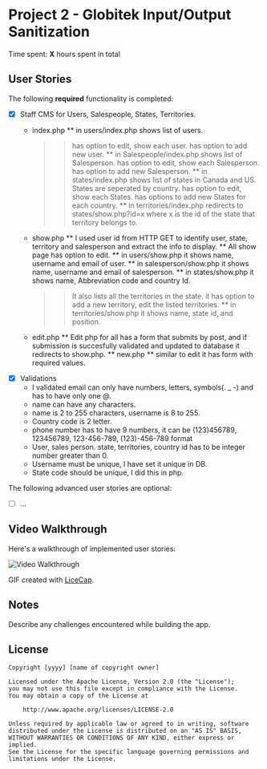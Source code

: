 # Project 2 - Globitek Input/Output Sanitization

Time spent: **X** hours spent in total

## User Stories

The following **required** functionality is completed:

- [x] Staff CMS for Users, Salespeople, States, Territories.
    * index.php 
    ** in users/index.php shows list of users.
        >> has option to edit, show each user.
        >> has option to add new user.
    ** in Salespeople/index.php shows list of Salesperson.
        >> has option to edit, show each Salesperson.
        >> has option to add new Salesperson.
     ** in states/index.php shows list of states in Canada and US.
        >> States are seperated by country.
        >> has option to edit, show each States.
        >> has options to add new States for each country.
     ** in territories/index.php redirects to states/show.php?id=x where x is the id of the state that territory belongs to.
    
    * show.php 
    ** I used user id from HTTP GET to identify user, state, territory and salesperson and extract the info to display.
    ** All show page has option to edit.
    ** in users/show.php it shows name, username and email of user.
    ** in salesperson/show.php it shows name, username and email of salesperson.
    ** in states/show.php it shows name, Abbreviation code  and country Id.
        >> It also lists all the territories in the state.
        >> it has option to add a new territory, edit the listed territories.
    ** in territories/show.php it shows name, state id, and position.
    * edit.php
    ** Edit php for all has a form that submits by post, and if submission is succesfully validated and updated to database it redirects to show.php.
    ** new.php
    ** similar to edit it has form with required values.
- [x] Validations
    * I validated email can only have numbers, letters, symbols(. _ -) and has to have only one @. 
    * name can have any characters.
    * name is 2 to 255 characters, username is 8 to 255.
    * Country code is 2 letter.
    * phone number has to have 9 numbers, it can be (123)456789, 123456789, 123-456-789, (123)-456-789 format
    * User, sales person. state, territories, country id has to be integer number greater than 0.
    * Username must be unique, I have set it unique in DB.
    * State code should be unique, I did this in php.

The following advanced user stories are optional:

- [ ] ...

## Video Walkthrough

Here's a walkthrough of implemented user stories:

<img src='http://i.imgur.com/link/to/your/gif/file.gif' title='Video Walkthrough' width='' alt='Video Walkthrough' />

GIF created with [LiceCap](http://www.cockos.com/licecap/).

## Notes

Describe any challenges encountered while building the app.

## License

    Copyright [yyyy] [name of copyright owner]

    Licensed under the Apache License, Version 2.0 (the "License");
    you may not use this file except in compliance with the License.
    You may obtain a copy of the License at

        http://www.apache.org/licenses/LICENSE-2.0

    Unless required by applicable law or agreed to in writing, software
    distributed under the License is distributed on an "AS IS" BASIS,
    WITHOUT WARRANTIES OR CONDITIONS OF ANY KIND, either express or implied.
    See the License for the specific language governing permissions and
    limitations under the License.
